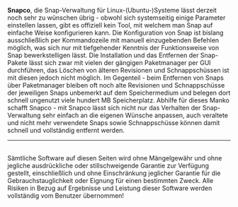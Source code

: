 <b>Snapco</b>, die Snap-Verwaltung für Linux-(Ubuntu-)Systeme lässt derzeit noch sehr zu wünschen übrig - obwohl sich systemseitig einige Parameter einstellen lassen, gibt es offiziell kein Tool, mit welchem man Snap auf einfache Weise konfigurieren kann. Die Konfiguration von Snap ist bislang ausschließlich per Kommandozeile mit manuell einzugebenden Befehlen möglich, was sich nur mit tiefgehender Kenntnis der Funktionsweise von Snap bewerkstelligen lässt. Die Installation und das Entfernen der Snap-Pakete lässt sich zwar mit vielen der gängigen Paketmanager per GUI durchführen, das Löschen von älteren Revisionen und Schnappschüssen ist mit diesen jedoch nicht möglich. Im Gegenteil - beim Entfernen von Snaps über Paketmanager bleiben oft noch alte Revisionen und Schnappschüsse der jeweiligen Snaps unbemerkt auf dem Speichermedium und belegen dort schnell ungenutzt viele hundert MB Speicherplatz.
Abhilfe für dieses Manko schafft Snapco - mit Snapco lässt sich nicht nur das Verhalten der Snap-Verwaltung sehr einfach an die eigenen Wünsche anpassen, auch veraltete und nicht mehr verwendete Snaps sowie Schnappschüsse können damit schnell und vollständig entfernt werden.
<hr>
<br />
Sämtliche Software auf diesen Seiten wird ohne Mängelgewähr und ohne jegliche ausdrückliche oder stillschweigende Garantie zur Verfügung gestellt, einschließlich und ohne Einschränkung jeglicher Garantie für die Gebrauchstauglichkeit oder Eignung für einen bestimmten Zweck. Alle Risiken in Bezug auf Ergebnisse und Leistung dieser Software werden vollständig vom Benutzer übernommen!
